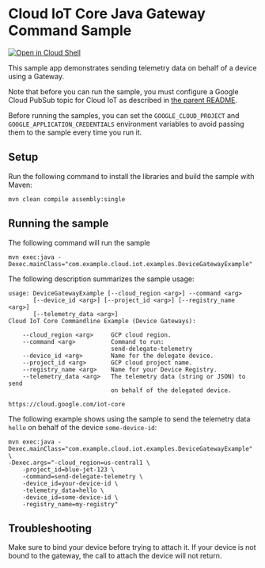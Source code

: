 # Cloud IoT Core Java Gateway Command Sample

<a href="https://console.cloud.google.com/cloudshell/open?git_repo=https://github.com/GoogleCloudPlatform/java-docs-samples&page=editor&open_in_editor=iot/api-client/manager/README.md">
<img alt="Open in Cloud Shell" src ="http://gstatic.com/cloudssh/images/open-btn.png"></a>

This sample app demonstrates sending telemetry data on behalf of a device using
a Gateway.

Note that before you can run the sample, you must configure a Google Cloud
PubSub topic for Cloud IoT as described in [the parent README](../README.md).

Before running the samples, you can set the `GOOGLE_CLOUD_PROJECT` and
`GOOGLE_APPLICATION_CREDENTIALS` environment variables to avoid passing them to
the sample every time you run it.

## Setup
Run the following command to install the libraries and build the sample with
Maven:

    mvn clean compile assembly:single

## Running the sample

The following command will run the sample

    mvn exec:java -Dexec.mainClass="com.example.cloud.iot.examples.DeviceGatewayExample"

The following description summarizes the sample usage:

    usage: DeviceGatewayExample [--cloud_region <arg>] --command <arg>
           [--device_id <arg>] [--project_id <arg>] [--registry_name <arg>]
           [--telemetry_data <arg>]
    Cloud IoT Core Commandline Example (Device Gateways):

        --cloud_region <arg>     GCP cloud region.
        --command <arg>          Command to run:
                                 send-delegate-telemetry
        --device_id <arg>        Name for the delegate device.
        --project_id <arg>       GCP cloud project name.
        --registry_name <arg>    Name for your Device Registry.
        --telemetry_data <arg>   The telemetry data (string or JSON) to send
                                 on behalf of the delegated device.

    https://cloud.google.com/iot-core

The following example shows using the sample to send the telemetry data `hello`
on behalf of the device `some-device-id`:

    mvn exec:java -Dexec.mainClass="com.example.cloud.iot.examples.DeviceGatewayExample" \
    -Dexec.args="-cloud_region=us-central1 \
        -project_id=blue-jet-123 \
        -command=send-delegate-telemetry \
        -device_id=your-device-id \
        -telemetry_data=hello \
        -device_id=some-device-id \
        -registry_name=my-registry"

## Troubleshooting
Make sure to bind your device before trying to attach it. If your device is not
bound to the gateway, the call to attach the device will not return.
